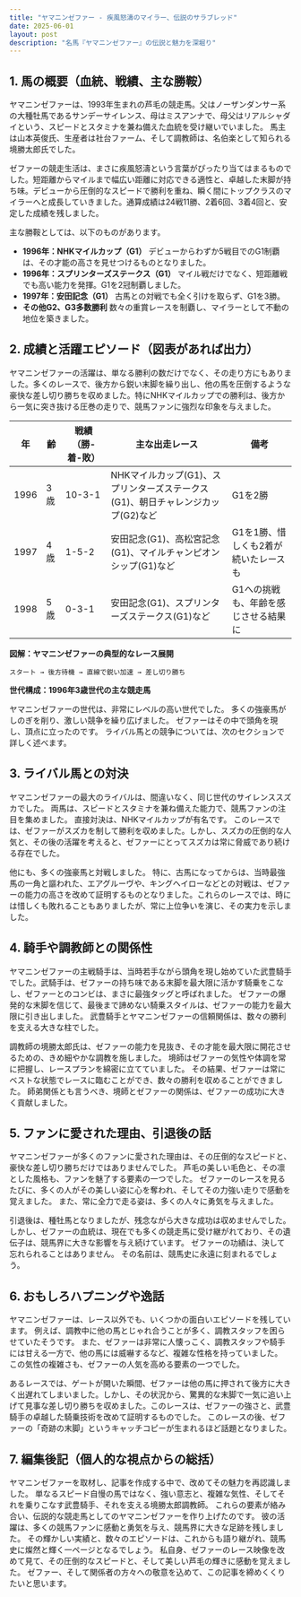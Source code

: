 ```yaml
---
title: "ヤマニンゼファー - 疾風怒濤のマイラー、伝説のサラブレッド"
date: 2025-06-01
layout: post
description: "名馬『ヤマニンゼファー』の伝説と魅力を深堀り"
---
```


## 1. 馬の概要（血統、戦績、主な勝鞍）

ヤマニンゼファーは、1993年生まれの芦毛の競走馬。父はノーザンダンサー系の大種牡馬であるサンデーサイレンス、母はミスアンナで、母父はリアルシャダイという、スピードとスタミナを兼ね備えた血統を受け継いでいました。  馬主は山本英俊氏、生産者は社台ファーム、そして調教師は、名伯楽として知られる境勝太郎氏でした。

ゼファーの競走生活は、まさに疾風怒濤という言葉がぴったり当てはまるものでした。短距離からマイルまで幅広い距離に対応できる適性と、卓越した末脚が持ち味。デビューから圧倒的なスピードで勝利を重ね、瞬く間にトップクラスのマイラーへと成長していきました。通算成績は24戦11勝、2着6回、3着4回と、安定した成績を残しました。

主な勝鞍としては、以下のものがあります。

* **1996年：NHKマイルカップ（G1）**  デビューからわずか5戦目でのG1制覇は、その才能の高さを見せつけるものとなりました。
* **1996年：スプリンターズステークス（G1）**  マイル戦だけでなく、短距離戦でも高い能力を発揮。G1を2冠制覇しました。
* **1997年：安田記念（G1）**  古馬との対戦でも全く引けを取らず、G1を3勝。
* **その他G2、G3多数勝利**  数々の重賞レースを制覇し、マイラーとして不動の地位を築きました。


## 2. 成績と活躍エピソード（図表があれば出力）

ヤマニンゼファーの活躍は、単なる勝利の数だけでなく、その走り方にもありました。多くのレースで、後方から鋭い末脚を繰り出し、他の馬を圧倒するような豪快な差し切り勝ちを収めました。特にNHKマイルカップでの勝利は、後方から一気に突き抜ける圧巻の走りで、競馬ファンに強烈な印象を与えました。

| 年 | 齢 | 戦績（勝-着-敗）| 主な出走レース | 備考 |
|---|---|---|---|---|
| 1996 | 3歳 | 10-3-1 |  NHKマイルカップ(G1)、スプリンターズステークス(G1)、朝日チャレンジカップ(G2)など | G1を2勝 |
| 1997 | 4歳 | 1-5-2 | 安田記念(G1)、高松宮記念(G1)、マイルチャンピオンシップ(G1)など | G1を1勝、惜しくも2着が続いたレースも |
| 1998 | 5歳 | 0-3-1 | 安田記念(G1)、スプリンターズステークス(G1)など |  G1への挑戦も、年齢を感じさせる結果に |


**図解：ヤマニンゼファーの典型的なレース展開**

```
スタート → 後方待機 → 直線で鋭い加速 → 差し切り勝ち
```

**世代構成：1996年3歳世代の主な競走馬**

ヤマニンゼファーの世代は、非常にレベルの高い世代でした。  多くの強豪馬がしのぎを削り、激しい競争を繰り広げました。  ゼファーはその中で頭角を現し、頂点に立ったのです。  ライバル馬との競争については、次のセクションで詳しく述べます。


## 3. ライバル馬との対決

ヤマニンゼファーの最大のライバルは、間違いなく、同じ世代のサイレンススズカでした。  両馬は、スピードとスタミナを兼ね備えた能力で、競馬ファンの注目を集めました。  直接対決は、NHKマイルカップが有名です。  このレースでは、ゼファーがスズカを制して勝利を収めました。しかし、スズカの圧倒的な人気と、その後の活躍を考えると、ゼファーにとってスズカは常に脅威であり続ける存在でした。

他にも、多くの強豪馬と対戦しました。  特に、古馬になってからは、当時最強馬の一角と謳われた、エアグルーヴや、キングヘイローなどとの対戦は、ゼファーの能力の高さを改めて証明するものとなりました。これらのレースでは、時には惜しくも敗れることもありましたが、常に上位争いを演じ、その実力を示しました。


## 4. 騎手や調教師との関係性

ヤマニンゼファーの主戦騎手は、当時若手ながら頭角を現し始めていた武豊騎手でした。武騎手は、ゼファーの持ち味である末脚を最大限に活かす騎乗をこなし、ゼファーとのコンビは、まさに最強タッグと呼ばれました。  ゼファーの爆発的な末脚を信じて、最後まで諦めない騎乗スタイルは、ゼファーの能力を最大限に引き出しました。  武豊騎手とヤマニンゼファーの信頼関係は、数々の勝利を支える大きな柱でした。

調教師の境勝太郎氏は、ゼファーの能力を見抜き、その才能を最大限に開花させるための、きめ細やかな調教を施しました。  境師はゼファーの気性や体調を常に把握し、レースプランを綿密に立てていました。  その結果、ゼファーは常にベストな状態でレースに臨むことができ、数々の勝利を収めることができました。  師弟関係とも言うべき、境師とゼファーの関係は、ゼファーの成功に大きく貢献しました。


## 5. ファンに愛された理由、引退後の話

ヤマニンゼファーが多くのファンに愛された理由は、その圧倒的なスピードと、豪快な差し切り勝ちだけではありませんでした。  芦毛の美しい毛色と、その凛とした風格も、ファンを魅了する要素の一つでした。  ゼファーのレースを見るたびに、多くの人がその美しい姿に心を奪われ、そしてその力強い走りで感動を覚えました。  また、常に全力で走る姿は、多くの人々に勇気を与えました。

引退後は、種牡馬となりましたが、残念ながら大きな成功は収めませんでした。  しかし、ゼファーの血統は、現在でも多くの競走馬に受け継がれており、その遺伝子は、競馬界に大きな影響を与え続けています。  ゼファーの功績は、決して忘れられることはありません。  その名前は、競馬史に永遠に刻まれるでしょう。


## 6. おもしろハプニングや逸話

ヤマニンゼファーは、レース以外でも、いくつかの面白いエピソードを残しています。  例えば、調教中に他の馬とじゃれ合うことが多く、調教スタッフを困らせていたそうです。  また、ゼファーは非常に人懐っこく、調教スタッフや騎手には甘える一方で、他の馬には威嚇するなど、複雑な性格を持っていました。  この気性の複雑さも、ゼファーの人気を高める要素の一つでした。  

あるレースでは、ゲートが開いた瞬間、ゼファーは他の馬に押されて後方に大きく出遅れてしまいました。しかし、その状況から、驚異的な末脚で一気に追い上げて見事な差し切り勝ちを収めました。このレースは、ゼファーの強さと、武豊騎手の卓越した騎乗技術を改めて証明するものでした。  このレースの後、ゼファーの「奇跡の末脚」というキャッチコピーが生まれるほど話題となりました。


## 7. 編集後記（個人的な視点からの総括）

ヤマニンゼファーを取材し、記事を作成する中で、改めてその魅力を再認識しました。  単なるスピード自慢の馬ではなく、強い意志と、複雑な気性、そしてそれを乗りこなす武豊騎手、それを支える境勝太郎調教師。  これらの要素が絡み合い、伝説的な競走馬としてのヤマニンゼファーを作り上げたのです。  彼の活躍は、多くの競馬ファンに感動と勇気を与え、競馬界に大きな足跡を残しました。  その輝かしい実績と、数々のエピソードは、これからも語り継がれ、競馬史に燦然と輝く一ページとなるでしょう。  私自身、ゼファーのレース映像を改めて見て、その圧倒的なスピードと、そして美しい芦毛の輝きに感動を覚えました。  ゼファー、そして関係者の方々への敬意を込めて、この記事を締めくくりたいと思います。
